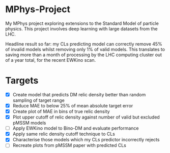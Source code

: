 # MPhys-Project
My MPhys project exploring extensions to the Standard Model of particle physics. This project involves deep learning with large datasets from the LHC.

Headline result so far: my CLs predicting model can correctly remove 45% of invalid models whilst removing only 1% of valid models. This translates to saving more than a month of processing by the LHC computing cluster out of a year total, for the recent EWKino scan.

# Targets
- [x] Create model that predicts DM relic density better than random sampling of target range
- [x] Reduce MAE to below 25% of mean absolute target error
- [x] Create plot of MAE in bins of true relic density
- [x] Plot upper cutoff of relic density against number of valid but excluded pMSSM models
- [ ] Apply EWKino model to Bino-DM and evaluate performance
- [x] Apply same relic density cutoff technique to CLs
- [x] Characterise those models which my CLs predictor incorrectly rejects
- [ ] Recreate plots from pMSSM paper with predicted CLs